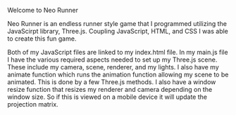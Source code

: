 Welcome to Neo Runner

Neo Runner is an endless runner style game that I programmed utilizing the JavaScirpt library, Three.js. Coupling JavaScript, HTML, and CSS I was able to create this fun game.

Both of my JavaScript files are linked to my index.html file. In my main.js file I have the various required aspects needed to set up my Three.js scene. These include my camera, scene, renderer, and my lights. I also have my animate function which runs the animation function allowing my scene to be animated. This is done by a few Three.js methods. I also have a window resize function that resizes my renderer and camera depending on the window size. So if this is viewed on a mobile device it will update the projection matrix.  
